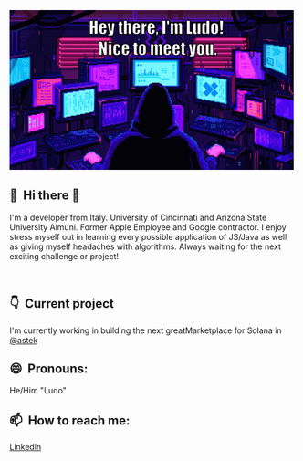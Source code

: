 ![](https://github.com/corsinlo/corsinlo/blob/main/ezgif.com-gif-maker.gif)

## 👋 &nbsp;Hi there 👋
I'm a developer from Italy. University of Cincinnati and Arizona State University Almuni. Former Apple Employee and Google contractor. I enjoy stress myself out in learning every possible application of JS/Java as well as giving myself headaches with algorithms. Always waiting for the next exciting challenge or project!


&nbsp;

## 👇 &nbsp;Current project

I'm currently working in building the next greatMarketplace for Solana in [@astek](https://astek.io/)

## 😄 &nbsp;Pronouns: 
He/Him "Ludo"
## 📫 &nbsp;How to reach me: 
[Linkedln](https://www.linkedin.com/in/ludovico-corsini-419384114/)

<!--
**corsinlo/corsinlo** is a ✨ _special_ ✨ repository because its `README.md` (this file) appears on your GitHub profile.

Here are some ideas to get you started:

- 🔭 I’m currently working on ...
- 🌱 I’m currently learning ...
- 👯 I’m looking to collaborate on ...
- 🤔 I’m looking for help with ...
- 💬 Ask me about ...
- 📫 How to reach me: ...
- 😄 Pronouns: ...
- ⚡ Fun fact: ...
-->
